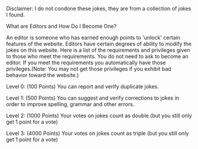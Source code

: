 Disclaimer: I do not condone these jokes, they are from a collection of jokes I found.

What are Editors and How Do I Become One?

An editor is someone who has earned enough points to 'unlock' certain features of the website. Editors have certain degrees of ability to modify the jokes on this website. Here is a list of the requirements and privileges given to those who meet the requirements. You do not need to ask to become an editor. If you meet the requirements you automatically have those privileges.(Note: You may not get those privileges if you exhibit bad behavior toward the website.)

Level 0: (100 Points) You can report and verify duplicate jokes.

Level 1: (500 Points) You can suggest and verify corrections to jokes in order to improve spelling, grammar and other errors.

Level 2: (1000 Points) Your votes on jokes count as double (but you still only get 1 point for a vote)

Level 3: (4000 Points) Your votes on jokes count as triple (but you still only get 1 point for a vote)

